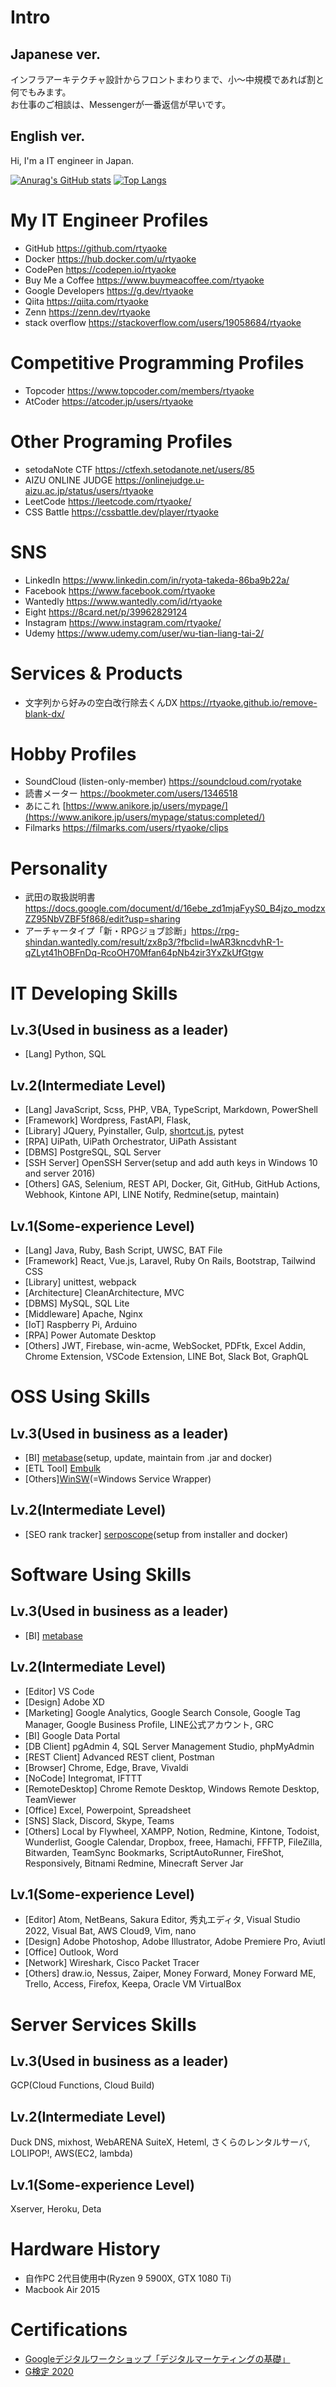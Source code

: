 # Intro
## Japanese ver.
インフラアーキテクチャ設計からフロントまわりまで、小～中規模であれば割と何でもみます。  
お仕事のご相談は、Messengerが一番返信が早いです。
## English ver.
Hi, I'm a IT engineer in Japan.

[![Anurag's GitHub stats](https://github-readme-stats.vercel.app/api?username=rtyaoke&count_private=true)](https://github.com/anuraghazra/github-readme-stats)
[![Top Langs](https://github-readme-stats.vercel.app/api/top-langs/?username=rtyaoke)](https://github.com/anuraghazra/github-readme-stats)

# My IT Engineer Profiles
- GitHub https://github.com/rtyaoke
- Docker https://hub.docker.com/u/rtyaoke
- CodePen https://codepen.io/rtyaoke
- Buy Me a Coffee https://www.buymeacoffee.com/rtyaoke  
- Google Developers https://g.dev/rtyaoke  
- Qiita https://qiita.com/rtyaoke
- Zenn https://zenn.dev/rtyaoke
- stack overflow https://stackoverflow.com/users/19058684/rtyaoke

# Competitive Programming Profiles
- Topcoder https://www.topcoder.com/members/rtyaoke
- AtCoder https://atcoder.jp/users/rtyaoke

# Other Programing Profiles
- setodaNote CTF https://ctfexh.setodanote.net/users/85
- AIZU ONLINE JUDGE https://onlinejudge.u-aizu.ac.jp/status/users/rtyaoke
- LeetCode https://leetcode.com/rtyaoke/
- CSS Battle https://cssbattle.dev/player/rtyaoke

# SNS
- LinkedIn https://www.linkedin.com/in/ryota-takeda-86ba9b22a/
- Facebook https://www.facebook.com/rtyaoke
- Wantedly https://www.wantedly.com/id/rtyaoke
- Eight https://8card.net/p/39962829124
- Instagram https://www.instagram.com/rtyaoke/
- Udemy https://www.udemy.com/user/wu-tian-liang-tai-2/

# Services & Products
- 文字列から好みの空白改行除去くんDX https://rtyaoke.github.io/remove-blank-dx/

# Hobby Profiles
- SoundCloud (listen-only-member) https://soundcloud.com/ryotake
- 読書メーター https://bookmeter.com/users/1346518
- あにこれ [https://www.anikore.jp/users/mypage/](https://www.anikore.jp/users/mypage/status:completed/)
- Filmarks https://filmarks.com/users/rtyaoke/clips

# Personality
- 武田の取扱説明書 https://docs.google.com/document/d/16ebe_zd1mjaFyyS0_B4jzo_modzxZZ95NbVZBF5f868/edit?usp=sharing
- アーチャータイプ「新・RPGジョブ診断」https://rpg-shindan.wantedly.com/result/zx8p3/?fbclid=IwAR3kncdvhR-1-qZLyt41hOBFnDq-RcoOH70Mfan64pNb4zir3YxZkUfGtgw

# IT Developing Skills
## Lv.3(Used in business as a leader)
- \[Lang\] Python, SQL
## Lv.2(Intermediate Level)
- \[Lang\] JavaScript, Scss, PHP, VBA, TypeScript, Markdown, PowerShell
- \[Framework\] Wordpress, FastAPI, Flask, 
- \[Library\] JQuery, Pyinstaller, Gulp, [shortcut.js](https://github.com/rtyaoke/add_shortcut_of_changing_voicy_speed), pytest
- \[RPA\] UiPath, UiPath Orchestrator, UiPath Assistant
- \[DBMS\] PostgreSQL, SQL Server
- \[SSH Server\] OpenSSH Server(setup and add auth keys in Windows 10 and server 2016)
- \[Others\] GAS, Selenium, REST API, Docker, Git, GitHub, GitHub Actions, Webhook, Kintone API, LINE Notify, Redmine(setup, maintain)
## Lv.1(Some-experience Level)
- \[Lang\] Java, Ruby, Bash Script, UWSC, BAT File
- \[Framework\] React, Vue.js, Laravel, Ruby On Rails, Bootstrap, Tailwind CSS
- \[Library\] unittest, webpack
- \[Architecture\] CleanArchitecture, MVC
- \[DBMS\] MySQL, SQL Lite
- \[Middleware\] Apache, Nginx
- \[IoT\] Raspberry Pi, Arduino
- \[RPA\] Power Automate Desktop
- \[Others\] JWT, Firebase, win-acme, WebSocket, PDFtk, Excel Addin, Chrome Extension, VSCode Extension, LINE Bot, Slack Bot, GraphQL

# OSS Using Skills
## Lv.3(Used in business as a leader)
- \[BI\] [metabase](https://github.com/metabase/metabase)(setup, update, maintain from .jar and docker)
- \[ETL Tool\] [Embulk](https://github.com/embulk/embulk)
- \[Others\][WinSW](https://github.com/winsw/winsw)(=Windows Service Wrapper)
## Lv.2(Intermediate Level)
- \[SEO rank tracker\] [serposcope](https://github.com/serphacker/serposcope)(setup from installer and docker)

# Software Using Skills
## Lv.3(Used in business as a leader)
- \[BI\] [metabase](https://github.com/metabase/metabase)
## Lv.2(Intermediate Level)
- \[Editor\] VS Code
- \[Design\] Adobe XD
- \[Marketing\] Google Analytics, Google Search Console, Google Tag Manager, Google Business Profile, LINE公式アカウント, GRC
- \[BI\] Google Data Portal
- \[DB Client\] pgAdmin 4, SQL Server Management Studio, phpMyAdmin
- \[REST Client\] Advanced REST client, Postman
- \[Browser\] Chrome, Edge, Brave, Vivaldi
- \[NoCode\] Integromat, IFTTT
- \[RemoteDesktop\] Chrome Remote Desktop, Windows Remote Desktop, TeamViewer
- \[Office\] Excel, Powerpoint, Spreadsheet
- \[SNS\] Slack, Discord, Skype, Teams
- \[Others\] Local by Flywheel, XAMPP, Notion, Redmine, Kintone, Todoist, Wunderlist, Google Calendar, Dropbox, freee, Hamachi, FFFTP, FileZilla, Bitwarden, TeamSync Bookmarks, ScriptAutoRunner, FireShot, Responsively, Bitnami Redmine, Minecraft Server Jar
## Lv.1(Some-experience Level)
- \[Editor\] Atom, NetBeans, Sakura Editor, 秀丸エディタ, Visual Studio 2022, Visual Bat, AWS Cloud9, Vim, nano
- \[Design\] Adobe Photoshop, Adobe Illustrator, Adobe Premiere Pro, Aviutl
- \[Office\] Outlook, Word
- \[Network\] Wireshark, Cisco Packet Tracer
- \[Others\] draw.io, Nessus, Zaiper, Money Forward, Money Forward ME, Trello, Access, Firefox, Keepa, Oracle VM VirtualBox

# Server Services Skills
## Lv.3(Used in business as a leader)
GCP(Cloud Functions, Cloud Build)
## Lv.2(Intermediate Level)
Duck DNS, mixhost, WebARENA SuiteX, Heteml, さくらのレンタルサーバ, LOLIPOP!, AWS(EC2, lambda)
## Lv.1(Some-experience Level)
Xserver, Heroku, Deta

# Hardware History
- 自作PC 2代目使用中(Ryzen 9 5900X, GTX 1080 Ti)
- Macbook Air 2015

# Certifications
- [Googleデジタルワークショップ「デジタルマーケティングの基礎」](./pdf/Googleデジタルワークショップ「デジタルマーケティングの基礎」_認定証.pdf)
- [G検定 2020](https://nlp.netlearning.co.jp/ns/portal/openbadge/#/public/assertions/user/TXUxNmhzNUhjdzY1WFlSRVdLTGRUQT09)
